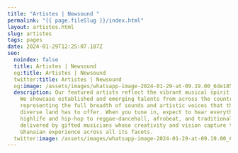 ```yaml
---
title: "Artistes | Newsound "
permalink: "{{ page.fileSlug }}/index.html"
layout: artistes.html
slug: artistes
tags: pages
date: 2024-01-29T12:25:07.187Z
seo:
  noindex: false
  title: Artistes | Newsound
  og:title: Artistes | Newsound
  twitter:title: Artistes | Newsound
  og:image: /assets/images/whatsapp-image-2024-01-29-at-09.19.00_6de185ec.jpg
  description: Our featured artists reflect the vibrant musical spirit of Ghana.
    We showcase established and emerging talents from across the country,
    representing the full breadth of sounds and artistic voices that this
    diverse land has to offer. When you tune in, expect to hear everything from
    highlife and hip-hop to reggae-dancehall, afrobeat, and traditional genres -
    delivered by gifted musicians whose creativity and vision capture the modern
    Ghanaian experience across all its facets.
  twitter:image: /assets/images/whatsapp-image-2024-01-29-at-09.19.00_6de185ec.jpg
---
```

